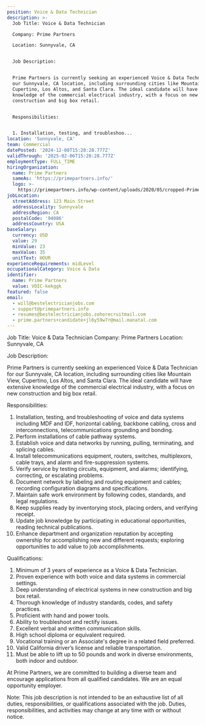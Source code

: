 ```yaml
---
position: Voice & Data Technician
description: >-
  Job Title: Voice & Data Technician

  Company: Prime Partners

  Location: Sunnyvale, CA


  Job Description:


  Prime Partners is currently seeking an experienced Voice & Data Technician for
  our Sunnyvale, CA location, including surrounding cities like Mountain View,
  Cupertino, Los Altos, and Santa Clara. The ideal candidate will have extensive
  knowledge of the commercial electrical industry, with a focus on new
  construction and big box retail.


  Responsibilities:


  1. Installation, testing, and troubleshoo...
location: 'Sunnyvale, CA'
team: Commercial
datePosted: '2024-12-08T15:28:28.777Z'
validThrough: '2025-02-06T15:28:28.777Z'
employmentType: FULL_TIME
hiringOrganization:
  name: Prime Partners
  sameAs: 'https://primepartners.info/'
  logo: >-
    https://primepartners.info/wp-content/uploads/2020/05/cropped-Prime-Partners-Logo-NO-BG-1-1.png
jobLocation:
  streetAddress: 123 Main Street
  addressLocality: Sunnyvale
  addressRegion: CA
  postalCode: '94086'
  addressCountry: USA
baseSalary:
  currency: USD
  value: 29
  minValue: 23
  maxValue: 35
  unitText: HOUR
experienceRequirements: midLevel
occupationalCategory: Voice & Data
identifier:
  name: Prime Partners
  value: VOIC-kekggk
featured: false
email:
  - will@bestelectricianjobs.com
  - support@primepartners.info
  - resumes@bestelectricianjobs.zohorecruitmail.com
  - prime.partners+candidate+jl6y59w7r@mail.manatal.com
---
```




Job Title: Voice & Data Technician
Company: Prime Partners
Location: Sunnyvale, CA

Job Description:

Prime Partners is currently seeking an experienced Voice & Data Technician for our Sunnyvale, CA location, including surrounding cities like Mountain View, Cupertino, Los Altos, and Santa Clara. The ideal candidate will have extensive knowledge of the commercial electrical industry, with a focus on new construction and big box retail.

Responsibilities:

1. Installation, testing, and troubleshooting of voice and data systems including MDF and IDF, horizontal cabling, backbone cabling, cross and interconnections, telecommunications grounding and bonding.
2. Perform installations of cable pathway systems.
3. Establish voice and data networks by running, pulling, terminating, and splicing cables.
4. Install telecommunications equipment, routers, switches, multiplexors, cable trays, and alarm and fire-suppression systems.
5. Verify service by testing circuits, equipment, and alarms; identifying, correcting, or escalating problems.
6. Document network by labeling and routing equipment and cables; recording configuration diagrams and specifications.
7. Maintain safe work environment by following codes, standards, and legal regulations.
8. Keep supplies ready by inventorying stock, placing orders, and verifying receipt.
9. Update job knowledge by participating in educational opportunities, reading technical publications.
10. Enhance department and organization reputation by accepting ownership for accomplishing new and different requests; exploring opportunities to add value to job accomplishments.

Qualifications:

1. Minimum of 3 years of experience as a Voice & Data Technician.
2. Proven experience with both voice and data systems in commercial settings.
3. Deep understanding of electrical systems in new construction and big box retail.
4. Thorough knowledge of industry standards, codes, and safety practices.
5. Proficient with hand and power tools.
6. Ability to troubleshoot and rectify issues.
7. Excellent verbal and written communication skills.
8. High school diploma or equivalent required.
9. Vocational training or an Associate's degree in a related field preferred.
10. Valid California driver’s license and reliable transportation.
11. Must be able to lift up to 50 pounds and work in diverse environments, both indoor and outdoor.

At Prime Partners, we are committed to building a diverse team and encourage applications from all qualified candidates. We are an equal opportunity employer.

Note: This job description is not intended to be an exhaustive list of all duties, responsibilities, or qualifications associated with the job. Duties, responsibilities, and activities may change at any time with or without notice.